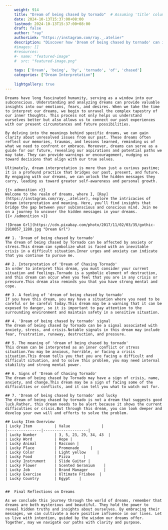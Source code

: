 ```yaml
---
    weight: 914
    title: "Dream of being chased by tornado"  # Assuming 'title' column exists
    date: 2024-10-13T15:37:00+08:00
    lastmod: 2024-10-13T15:37:00+08:00
    draft: false
    author: "ray"
    authorLink: "https://instagram.com/ray._.atelier"
    description: "Discover how 'Dream of being chased by tornado' can interpret your future and uncover its significant meanings in your life."
    #images: []
    #resources:
    #- name: "featured-image"
    #  src: "featured-image.png"
    
    tags: ['Dream', 'being', 'by', 'tornado', 'of', 'chased']
    categories: ["Dream Interpretation"]
    
    lightgallery: true
---
```

    
    Dreams have long fascinated humanity, serving as a window into our subconscious. Understanding and analyzing dreams can provide valuable insights into our emotions, fears, and desires. When we take the time to interpret our dreams, we begin to unravel the complex tapestry of our inner thoughts. This process not only helps us understand ourselves better but also allows us to connect our past experiences with our present circumstances and future possibilities.
    
    By delving into the meanings behind specific dreams, we can gain clarity about unresolved issues from our past. These dreams often reflect our memories, traumas, and lessons learned, reminding us of what we need to confront or embrace. Moreover, dreams can serve as a guide for our future, revealing our aspirations and potential paths we may take. They can provide warnings or encouragement, nudging us toward decisions that align with our true selves.
    
    Ultimately, dream interpretation is more than just a curious pastime; it is a profound practice that bridges our past, present, and future. By engaging with our dreams, we can unlock the hidden messages they carry, leading us toward greater self-awareness and personal growth.
    
    {{< admonition >}}
    Welcome to the realm of dreams, where I, [Ray](https://instagram.com/ray._.atelier), explore the intricacies of dream interpretation and meaning. Here, you’ll find insights that bridge the gap between your subconscious and conscious mind. Join me on a journey to uncover the hidden messages in your dreams.
    {{< /admonition >}}
    
    ![Dream Grl](https://cdn.pixabay.com/photo/2017/11/02/03/35/gothic-2910057_1280.jpg "Dream Grl")
    
    ## 1. 'Dream of being chased by tornado'
    The dream of being chased by Tornado can be affected by anxiety or stress.This dream can symbolize what is faced with an inevitable crisis in a difficult situation.Inner urges and anxiety can indicate that you continue to pursue me.
    
    ## 2. Interpretation of 'Dream of Chasing Tornado'
    In order to interpret this dream, you must consider your current situation and feelings.Tornado is a symbolic element of destruction, and this dream can occur when you feel that you are in any crisis or pressure.This dream also reminds you that you have strong mental and cope.
    
    ## 3. A feeling of 'dream of being chased by tornado'
    If you have this dream, you may have a situation where you need to be careful or be careful today.This dream may be a warning that it can be exposed to danger, so it is important to pay attention to the surrounding environment and maintain safety in a sensitive situation.
    
    ## 4. 'Dream of being chased by tornado' signal
    The dream of being chased by Tornado can be a signal associated with anxiety, stress, and crisis.Notable signals in this dream may include fear, frustration, runaway, destruction, and pressure.
    
    ## 5. The meaning of 'dream of being chased by tornado'
    This dream can be interpreted as an inner conflict or stress situation.You may be anxious, horrible, or facing a crisis situation.This dream tells you that you are facing a difficult and difficult situation, and to solve this problem, you may need internal stability and strong mental power.
    
    ## 6. Signs of 'Dream of Chasing Tornado'
    The dream of being chased by Tornado may have a sign of crisis, name, anxiety, and change.This dream may be a sign of facing some of the difficulties or conflicts, and it can tell you what to watch out for.
    
    ## 7. 'Dream of being chased by tornado' and lucky
    The dream of being chased by tornado is not a dream that suggests good luck.Rather, this dream needs to be alert because it shows the current difficulties or crisis.But through this dream, you can look deeper and develop your own will and efforts to solve the problem.
    
    ## Lucky Item Overview
    | Lucky Item          | Value              |
    |---------------|--------------------|
    | Lucky Number        | 3, 5, 23, 29, 34, 43  |
    | Lucky Word          | Hope |
    | Lucky Animal        | Raccoon |
    | Lucky Place         | Promenade     |
    | Lucky Color         | Light yellow     |
    | Lucky Food          | Pizza      |
    | Lucky Instrument    | Slide Guitar |
    | Lucky Flower        | Scented Geranium    |
    | Lucky Job           | Brand Manager       |
    | Lucky Exercise      | Ultimate Frisbee  |
    | Lucky Country       | Egypt    |
    
    
    ##  Final Reflections on Dreams
    
    As we conclude this journey through the world of dreams, remember that dreams are both mysterious and beautiful. They hold the power to reveal hidden truths and insights about ourselves. By embracing their messages, we can cultivate a more positive influence in our lives. Let us live with intention, guided by the wisdom our dreams offer. Together, may we navigate our paths with clarity and purpose.
    